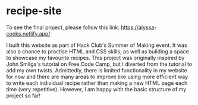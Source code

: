 # recipe-site

To see the final project, please follow this link: https://alyssa-cooks.netlify.app/

I built this website as part of Hack Club's Summer of Making event. It was also a chance to practise HTML and CSS skills, as well as building a space to showcase my favourite recipes.
This project was originally inspired by John Smilga's tutorial on Free Code Camp, but I diverted from the tutorial to add my own twists. Admittedly, there is limited functionality in my website for now and there are many areas to improve like using more efficient way to write each individual recipe rather than making a new HTML page each time (very repetitive). However, I am happy with the basic structure of my project so far!
  

